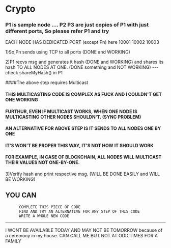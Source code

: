 # Crypto

### P1 is sample node .... P2 P3 are just copies of P1 with just different ports, So please refer P1 and try



EACH NODE HAS DEDICATED PORT (except Pn)
here 10001 10002 10003

1)So,Pn sends using TCP to all ports (DONE and WORKING)

2)P1 recvs msg and generates it hash (DONE and WORKING)
  and shares its hash TO ALL NODES AT ONE. (DONE something and NOT WORKING) --- check shareMyHash() in P1

####The above step requires Multicast


#### THIS MULTICASTING CODE IS COMPLEX AS FUCK AND I COULDN'T GET ONE WORKING
#### FURTHUR, EVEN IF MULTICAST WORKS, WHEN ONE NODE IS MULTICASTING OTHER NODES SHOULDN'T. (SYNC PROBLEM)


#### AN ALTERNATIVE FOR ABOVE STEP IS IT SENDS TO ALL NODES ONE BY ONE
#### IT'S WON'T BE PROPER THIS WAY, IT'S NOT HOW IT SHOULD WORK
#### FOR EXAMPLE, IN CASE OF BLOCKCHAIN, ALL NODES WILL MULTICAST THEIR VALUES NOT ONE-BY-ONE.

3)Verify hash and print respective msg. (WILL BE DONE EASILY and WILL BE WORKING)


## YOU CAN
          COMPLETE THIS PIECE OF CODE
          FIND AND TRY AN ALTERNATIVE FOR ANY STEP OF THIS CODE
          WRITE A WHOLE NEW CODE
          
          
          
          
          
          
          
          
          
________________________________________________________________________
I WONT BE AVAILABLE TODAY AND MAY NOT BE TOMORROW because of a ceremony in my house.
CAN CALL ME BUT NOT AT ODD TIMES FOR A FAMILY
